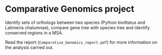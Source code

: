 # Comparative Genomics project

Identify sets of orthologs between two species (Python bivittatus and Latimeria chalumnae), compare gene tree with species tree and identify conserved regions in a MSA.

Read the report (`Comparative_Genomics_report.pdf`) for more information on the analysis carried out.
